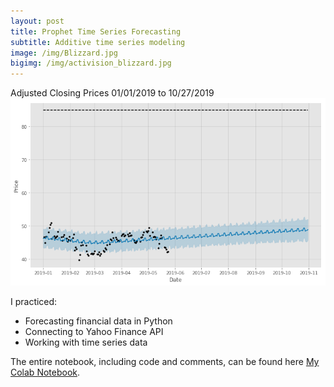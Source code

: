 ```yaml
---
layout: post
title: Prophet Time Series Forecasting 
subtitle: Additive time series modeling
image: /img/Blizzard.jpg
bigimg: /img/activision_blizzard.jpg
---
```

Adjusted Closing Prices 01/01/2019 to 10/27/2019
![](/img/atvi_projection.png)

I practiced:
- Forecasting financial data in Python
- Connecting to Yahoo Finance API 
- Working with time series data

The entire notebook, including code and comments, can be found here [My Colab Notebook](https://colab.research.google.com/drive/18L1rPyyiRKvEzj3oZ98uv5ltCKfCGrWD).
